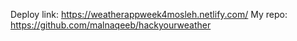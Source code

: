 Deploy link:
https://weatherappweek4mosleh.netlify.com/
My repo:
https://github.com/malnaqeeb/hackyourweather